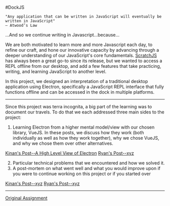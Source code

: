 #DockJS

```
"Any application that can be written in JavaScript will eventually be written in JavaScript"
— Atwood’s Law
```

...And so we continue writing in Javascript...because...

We are both motivated to learn more and more Javascript each day, to refine our craft, and hone our innovative capacity by advancing through a deeper understanding of our JavaScript's core fundamentals. [ScratchJS](https://chrome.google.com/webstore/detail/scratch-js/alploljligeomonipppgaahpkenfnfkn?hl=en-US) has always been a great go-to since its release, but we wanted to access a REPL offline from our desktop, and add a few features that take practicing, writing, and learning JavaScript to another level.

In this project, we designed an interpretation of a traditional desktop application using Electron, specifically a JavaScript REPL interface that fully functions offline and can be accessed in the dock in multiple platforms.

---

Since this project was terra incognita, a big part of the learning was to document our travels. To do that we each addressed three main sides to the project:

1. Learning Electron from a higher mental model/view with our chosen library, VueJS. In these posts, we discuss how they work (both individually as well as how they work together), why we chose VueJS, and why we chose them over other alternatives.

[Kinan's Post--A High Level View of Electron](https://medium.com/@iamkinansw/an-intro-to-electron-97fad3973951#.t4k77u4ew)
[Ryan's Post--xyz](https://medium.com/xyz)

2. Particular technical problems that we encountered and how we solved it.
3. A post-mortem on what went well and what you would improve upon if you were to continue working on this project or if you started over

[Kinan's Post--xyz](https://medium.com/xyz)
[Ryan's Post--xyz](https://medium.com/xyz)

---

[Original Assignment](http://frontend.turing.io/projects/imposter-syndrome.html)
